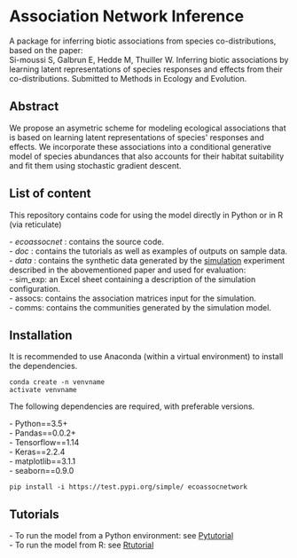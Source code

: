 # Association Network Inference 
<p>
A package for inferring biotic associations from species co-distributions, based on the paper: </br>
Si-moussi S, Galbrun E, Hedde M, Thuiller W. Inferring biotic associations by learning latent representations of species responses and effects from their co-distributions. Submitted to Methods in Ecology and Evolution. 
</p>

## Abstract
<p>
We propose an asymetric scheme for modeling ecological associations that is based on learning latent representations of species' responses and effects. We incorporate these associations into a conditional generative model of species abundances that also accounts for their habitat suitability and fit them using stochastic gradient descent. 
</p>

## List of content
This repository contains code for using the model directly in Python or in R (via reticulate)
<p>
- <i> ecoassocnet </i>: contains the source code.</br>  
- <i> doc </i>: contains the tutorials as well as examples of outputs on sample data.</br>
- <i> data </i>: contains the synthetic data generated by the <a href="https://github.com/SoccoCMOS/simcoms">simulation</a> experiment described in the abovementioned paper and used for evaluation:</br>
  - sim_exp: an Excel sheet containing a description of the simulation configuration.</br>
  - assocs: contains the association matrices input for the simulation. </br>
  - comms: contains the communities generated by the simulation model.</br>
</p> 

## Installation
<p>
It is recommended to use Anaconda (within a virtual environment) to install the dependencies.  
</p>

```
conda create -n venvname
activate venvname
```

The following dependencies are required, with preferable versions.
<p>
- Python==3.5+ </br>
- Pandas==0.0.2+ </br>
- Tensorflow==1.14 </br>
- Keras==2.2.4 </br>
- matplotlib==3.1.1 </br>
- seaborn==0.9.0 </br>
</p>


```
pip install -i https://test.pypi.org/simple/ ecoassocnetwork
``` 

## Tutorials
<p>
- To run the model from a Python environment: see <a href=./doc/Pytutorial/md/tutorial.md> Pytutorial </a> </br>
- To run the model from R: see <a href=./doc/Rtutorial/tutorial_R.rmd> Rtutorial </a> 
</p>
